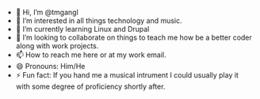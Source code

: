 - 👋 Hi, I’m @tmgangl
- 👀 I’m interested in all things technology and music.
- 🌱 I’m currently learning Linux and Drupal
- 💞️ I’m looking to collaborate on things to teach me how be a better coder along with work projects.
- 📫 How to reach me here or at my work email. 
- 😄 Pronouns: Him/He
- ⚡ Fun fact: If you hand me a musical intrument I could usually play it with some degree of proficiency shortly after. 

<!---
tmgangl/tmgangl is a ✨ special ✨ repository because its `README.md` (this file) appears on your GitHub profile.
You can click the Preview link to take a look at your changes.
--->
